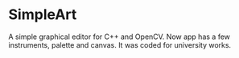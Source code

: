 # SimpleArt
A simple graphical editor for C++ and OpenCV.
Now app has a few instruments, palette and canvas. It was coded for university works.
